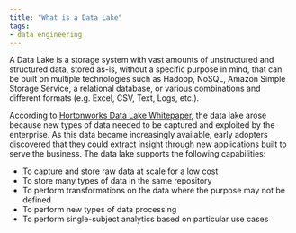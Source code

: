 ```yaml
---
title: "What is a Data Lake"
tags:
- data engineering
---
```

A Data Lake is a storage system with vast amounts of unstructured and structured data, stored as-is, without a specific purpose in mind, that can be built on multiple technologies such as Hadoop, NoSQL, Amazon Simple Storage Service, a relational database, or various combinations and different formats (e.g. Excel, CSV, Text, Logs, etc.).

According to [Hortonworks Data Lake Whitepaper](http://hortonworks.com/wp-content/uploads/2014/05/TeradataHortonworks_Datalake_White-Paper_20140410.pdf), the data lake arose because new types of data needed to be captured and exploited by the enterprise. As this data became increasingly available, early adopters discovered that they could extract insight through new applications built to serve the business. The data lake supports the following capabilities:
-   To capture and store raw data at scale for a low cost
-   To store many types of data in the same repository
-   To perform transformations on the data where the purpose may not be defined
-   To perform new types of data processing
-   To perform single-subject analytics based on particular use cases
